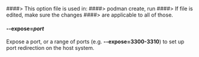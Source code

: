 ####> This option file is used in:
####>   podman create, run
####> If file is edited, make sure the changes
####> are applicable to all of those.
#### **--expose**=*port*

Expose a port, or a range of ports (e.g. **--expose=3300-3310**) to set up port redirection
on the host system.

